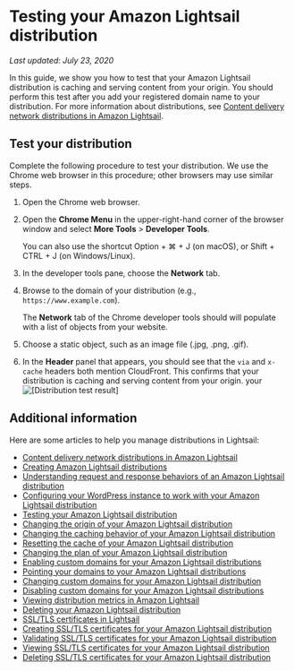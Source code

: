 # Testing your Amazon Lightsail distribution<a name="amazon-lightsail-testing-distribution"></a>

 *Last updated: July 23, 2020* 

In this guide, we show you how to test that your Amazon Lightsail distribution is caching and serving content from your origin\. You should perform this test after you add your registered domain name to your distribution\. For more information about distributions, see [Content delivery network distributions in Amazon Lightsail](amazon-lightsail-content-delivery-network-distributions.md)\.

## Test your distribution<a name="testing-distributions"></a>

Complete the following procedure to test your distribution\. We use the Chrome web browser in this procedure; other browsers may use similar steps\.

1. Open the Chrome web browser\.

1. Open the **Chrome Menu** in the upper\-right\-hand corner of the browser window and select **More Tools** > **Developer Tools**\.

   You can also use the shortcut Option \+ ⌘ \+ J \(on macOS\), or Shift \+ CTRL \+ J \(on Windows/Linux\)\.

1. In the developer tools pane, choose the **Network** tab\.

1. Browse to the domain of your distribution \(e\.g\., `https://www.example.com`\)\.

   The **Network** tab of the Chrome developer tools should will populate with a list of objects from your website\. 

1. Choose a static object, such as an image file \(\.jpg, \.png, \.gif\)\.

1. In the **Header** panel that appears, you should see that the `via` and `x-cache` headers both mention CloudFront\. This confirms that your distribution is caching and serving content from your origin\. your   
![\[Distribution test result\]](https://d9yljz1nd5001.cloudfront.net/en_us/cdafd3c2a6d9edfefee89eda217b0068/images/distribution-test-result.png)

## Additional information<a name="testing-distribution-additional-information"></a>

Here are some articles to help you manage distributions in Lightsail:
+ [Content delivery network distributions in Amazon Lightsail](amazon-lightsail-content-delivery-network-distributions.md)
+ [Creating Amazon Lightsail distributions](amazon-lightsail-creating-content-delivery-network-distribution.md)
+ [Understanding request and response behaviors of an Amazon Lightsail distribution](amazon-lightsail-distribution-request-and-response.md)
+ [Configuring your WordPress instance to work with your Amazon Lightsail distribution](amazon-lightsail-editing-wp-config-for-distribution.md)
+ [Testing your Amazon Lightsail distribution](#amazon-lightsail-testing-distribution)
+ [Changing the origin of your Amazon Lightsail distribution](amazon-lightsail-changing-distribution-origin.md)
+ [Changing the caching behavior of your Amazon Lightsail distribution](amazon-lightsail-changing-default-cache-behavior.md)
+ [Resetting the cache of your Amazon Lightsail distribution](amazon-lightsail-resetting-distribution-cache.md)
+ [Changing the plan of your Amazon Lightsail distribution](amazon-lighstail-changing-distribution-plan.md)
+ [Enabling custom domains for your Amazon Lightsail distributions](amazon-lightsail-enabling-distribution-custom-domains.md)
+ [Pointing your domains to your Amazon Lightsail distributions](amazon-lightsail-point-domain-to-distribution.md)
+ [Changing custom domains for your Amazon Lightsail distribution](amazon-lightsail-changing-distribution-custom-domains.md)
+ [Disabling custom domains for your Amazon Lightsail distributions](amazon-lightsail-disabling-distribution-custom-domains.md)
+ [Viewing distribution metrics in Amazon Lightsail](amazon-lightsail-viewing-distribution-health-metrics.md)
+ [Deleting your Amazon Lightsail distribution](amazon-lightsail-deleting-distribution.md)
+ [SSL/TLS certificates in Lightsail](understanding-tls-ssl-certificates-in-lightsail-https.md)
+ [Creating SSL/TLS certificates for your Amazon Lightsail distribution](amazon-lightsail-create-a-distribution-certificate.md)
+ [Validating SSL/TLS certificates for your Amazon Lightsail distribution](amazon-lightsail-validating-a-distribution-certificate.md)
+ [Viewing SSL/TLS certificates for your Amazon Lightsail distribution](amazon-lightsail-viewing-distribution-certificates.md)
+ [Deleting SSL/TLS certificates for your Amazon Lightsail distribution](amazon-lightsail-deleting-distribution-certificates.md)